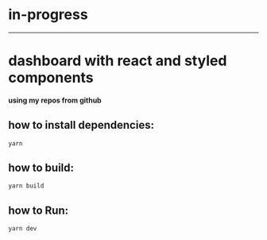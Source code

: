 # in-progress

--------------

# dashboard with react and styled components

#### using my repos from github

## how to install dependencies:
`yarn`

## how to build:
`yarn build`

## how to Run:
`yarn dev`
